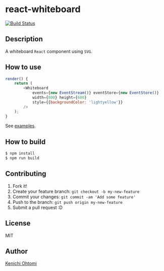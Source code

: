 # react-whiteboard

[![Build Status](https://travis-ci.org/ohtomi/react-whiteboard.svg?branch=master)](https://travis-ci.org/ohtomi/react-whiteboard)

## Description

A whiteboard `React` component using `SVG`.

## How to use

```javascript
render() {
    return (
        <Whiteboard
            events={new EventStream()} eventStore={new EventStore()}
            width={800} height={600}
            style={{backgroundColor: 'lightyellow'}}
        />
    );
}
```

See [examples](stories).

## How to build

```bash
$ npm install
$ npm run build
```

## Contributing

1. Fork it!
1. Create your feature branch: `git checkout -b my-new-feature`
1. Commit your changes: `git commit -am 'Add some feature'`
1. Push to the branch: `git push origin my-new-feature`
1. Submit a pull request :D

## License

MIT

## Author

[Kenichi Ohtomi](https://github.com/ohtomi)
